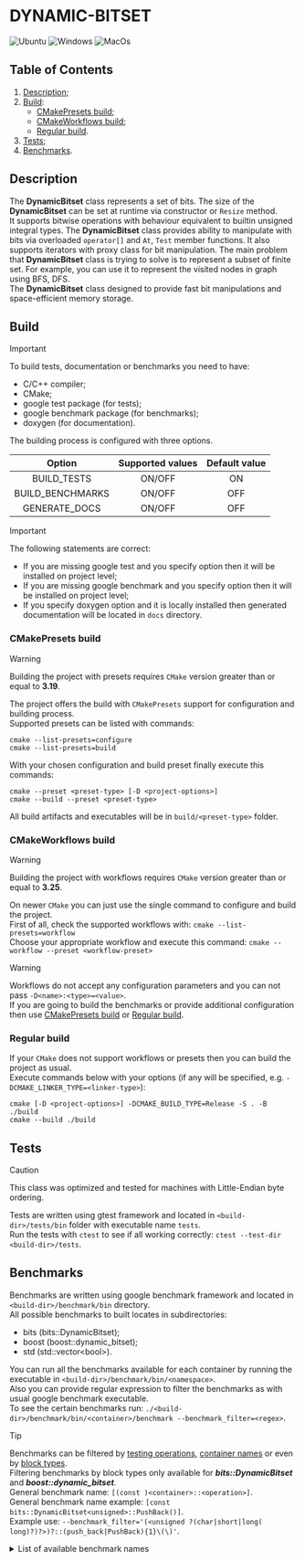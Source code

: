# DYNAMIC-BITSET

![Ubuntu](https://github.com/podumai/dynamic-bitset/actions/workflows/ubuntu-latest.yaml/badge.svg)
![Windows](https://github.com/podumai/dynamic-bitset/actions/workflows/windows-latest.yaml/badge.svg)
![MacOs](https://github.com/podumai/dynamic-bitset/actions/workflows/macos-latest.yaml/badge.svg)

## Table of Contents

1. [Description](#description);
2. [Build](#build):
   - [CMakePresets build](#cmakepresets-build);
   - [CMakeWorkflows build](#cmakeworkflows-build);
   - [Regular build](#regular-build).
3. [Tests](#tests);
4. [Benchmarks](#benchmarks).

## Description

The **DynamicBitset** class represents a set of bits. The size of the **DynamicBitset** can be set at runtime via constructor or `Resize` method.  
It supports bitwise operations with behaviour equivalent to builtin unsigned integral types. The **DynamicBitset** class provides ability to manipulate with bits via overloaded `operator[]` and `At`, `Test` member functions. It also supports iterators with proxy class for bit manipulation.
The main problem that **DynamicBitset** class is trying to solve is to represent a subset of finite set. For example, you can use it to represent the visited nodes in graph using BFS, DFS.  
The **DynamicBitset** class designed to provide fast bit manipulations and space-efficient memory storage.

## Build

> [!IMPORTANT]  
> To build tests, documentation or benchmarks you need to have:  
>
> - C/C++ compiler;
> - CMake;
> - google test package (for tests);
> - google benchmark package (for benchmarks);
> - doxygen (for documentation).

The building process is configured with three options.  

| Option | Supported values | Default value |
| :---: | :---: | :---: |
| BUILD_TESTS | ON/OFF | ON |
| BUILD_BENCHMARKS | ON/OFF | OFF |
| GENERATE_DOCS | ON/OFF | OFF |

> [!IMPORTANT]  
> The following statements are correct:  
>
> - If you are missing google test and you specify option then it will be installed on project level;
> - If you are missing google benchmark and you specify option then it will be installed on project level;
> - If you specify doxygen option and it is locally installed then generated documentation will be located in `docs` directory.

### CMakePresets build

> [!WARNING]  
> Building the project with presets requires `CMake` version greater than or equal to **3.19**.  

The project offers the build with `CMakePresets` support for configuration and building process.  
Supported presets can be listed with commands:

```shell
cmake --list-presets=configure
cmake --list-presets=build
```  

With your chosen configuration and build preset finally execute this commands:  

```shell
cmake --preset <preset-type> [-D <project-options>]
cmake --build --preset <preset-type>
```

All build artifacts and executables will be in `build/<preset-type>` folder.

### CMakeWorkflows build

> [!WARNING]  
> Building the project with workflows requires `CMake` version greater than or equal to **3.25**.  

On newer `CMake` you can just use the single command to configure and build the project.  
First of all, check the supported workflows with: `cmake --list-presets=workflow`  
Choose your appropriate workflow and execute this command: `cmake --workflow --preset <workflow-preset>`  
> [!WARNING]  
> Workflows do not accept any configuration parameters and you can not pass `-D<name>:<type>=<value>`.  
> If you are going to build the benchmarks or provide additional configuration then use [CMakePresets build](#cmakepresets-build) or [Regular build](#regular-build).

### Regular build

If your `CMake` does not support workflows or presets then you can build the project as usual.  
Execute commands below with your options (if any will be specified, e.g. `-DCMAKE_LINKER_TYPE=<linker-type>`):

```shell
cmake [-D <project-options>] -DCMAKE_BUILD_TYPE=Release -S . -B ./build
cmake --build ./build
```

## Tests

> [!CAUTION]  
> This class was optimized and tested for machines with Little-Endian byte ordering.

Tests are written using gtest framework and located in `<build-dir>/tests/bin` folder with executable name `tests`.  
Run the tests with `ctest` to see if all working correctly: `ctest --test-dir <build-dir>/tests`.

## Benchmarks

Benchmarks are written using google benchmark framework and located in `<build-dir>/benchmark/bin` directory.  
All possible benchmarks to built locates in subdirectories:  

- bits (bits::DynamicBitset);
- boost (boost::dynamic_bitset);
- std (std::vector\<bool>).

You can run all the benchmarks available for each container by running the executable in `<build-dir>/benchmark/bin/<namespace>`.  
Also you can provide regular expression to filter the benchmarks as with usual google benchmark executable.  
To see the certain benchmarks run: `./<build-dir>/benchmark/bin/<container>/benchmark --benchmark_filter=<regex>`.  
> [!TIP]  
> Benchmarks can be filtered by <ins>testing operations</ins>, <ins>container names</ins> or even by <ins>block types</ins>.  
> Filtering benchmarks by block types only available for ***bits::DynamicBitset*** and ***boost::dynamic_bitset***.  
> General benchmark name: `[(const )<container>::<operation>]`.  
> General benchmark name example: `[const bits::DynamicBitset<unsigned>::PushBack()]`.  
> Example use: `--benchmark_filter='(<unsigned ?(char|short|long( long)?)?>)?::(push_back|PushBack){1}\(\)'`.

<details>
  <summary>List of available benchmark names</summary>
  
### Benchmark names
  
  | Benchmark | Name (operation) |
  | :---: | --- |
  | Default constructor | vector()<br>dynamic_bitset()<br>DynamicBitset() |
  | Copy constructor | vector(const vector&)<br>dynamic_bitset(const dynamic_bitset&)<br>DynamicBitset(const DynamicBitset&) |
  | Move constructor | vector(vector&&)<br>dynamic_bitset(dynamic_bitset&&)<br>DynamicBitset(DynamicBitset&&) |
  | Copy assignment operator | operator=(const vector&)<br>operator=(const dynamic_bitset&)<br>operator=(const DynamicBitset&) |
  | Move assignment operator | operator=(vector&&)<br>operator=(dynamic_bitset&&)<br>operator=(DynamicBitset&&) |
  | Push back | push_back() (vector/dynamic_bitset)<br>PushBack() (DynamicBitset) |
  | Pop back | pop_back() (vector/dynamic_bitset)<br>PopBack() (DynamicBitset) |
  | Subscript operator | operator[] |
  | At method | at() (vector/dynamic_bitset)<br>At() (DynamicBitset)|
  | Test method | test() (dynamic_bitset)<br>Test() (DynamicBitset) |
  | Set method | set() (dynamic_bitset)<br>Set() (DynamicBitset) |
  | Reset method | reset() (dynamic_bitset)<br>Reset() (DynamicBitset) |
  | Flip method | flip() (vector/dynamic_bitset)<br>Flip() (DynamicBitset) |
  | Swap method | swap() (vector/dynamic_bitset)<br>Swap() (DynamicBitset) |
  | All method | all() (dynamic_bitset)<br>All() (DynamicBitset) |
  | Any method | any() (dynamic_bitset)<br>Any() (DynamicBitset) |
  | None method | none() (dynamic_bitset)<br>None() (DynamicBitset) |
  | Front method | front() (vector)<br>Front() (DynamicBitset) |
  | Back method | back() (vector)<br>Back() (DynamicBitset) |
  | Count method | count() (dynamic_bitset)<br>Count() (DynamicBitset) |
  | Empty method | empty() (vector/dynamic_bitset)<br>Empty() (DynamicBitset) |
  | Size method | size() (vector/dynamic_bitset)<br>Size() (DynamicBitset) |
  | Capacity method | capacity() (vector/dynamic_bitset)<br>Capacity() (DynamicBitset) |

</details>
